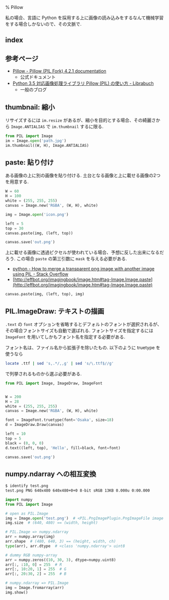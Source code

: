 % Pillow

私の場合、言語に Python を採用する上に画像の読み込みをするなんて機械学習をする場合しかないので、その文脈で.

## index

<div id=toc></div>

## 参考ページ

- [Pillow - Pillow (PIL Fork) 4.2.1 documentation](https://pillow.readthedocs.io/en/4.2.x/)
    - 公式ドキュメント
- [Python 3.5 対応画像処理ライブラリ Pillow (PIL) の使い方 - Librabuch](https://librabuch.jp/blog/2013/05/python_pillow_pil/)
    - 一般のブログ

## thumbnail: 縮小

リサイズするには `im.resize` があるが、縮小を目的とする場合、その綺麗さから
`Image.ANTIALIAS` で `im.thumbnail` するに限る.

```python
from PIL import Image
im = Image.open('path.jpg')
im.thumbnail((W, H), Image.ANTIALIAS)
```

## paste: 貼り付け

ある画像の上に別の画像を貼り付ける.
土台となる画像と上に載せる画像の2つを用意する.

```python
W = 60
H = 100
white = (255, 255, 255)
canvas = Image.new('RGBA', (W, H), white)

img = Image.open('icon.png')

left = 5
top = 30
canvas.paste(img, (left, top))

canvas.save('out.png')
```

上に載せる画像に透過ピクセルが使われている場合、予想に反した出来になるだろう.
この場合 `paste` の第三引数に `mask` を与える必要がある.

- [python - How to merge a transparent png image with another image using PIL - Stack Overflow](https://stackoverflow.com/questions/5324647/how-to-merge-a-transparent-png-image-with-another-image-using-pil)
- [http://effbot.org/imagingbook/image.htm#tag-Image.Image.paste](http://effbot.org/imagingbook/image.htm#tag-Image.Image.paste)

```python
canvas.paste(img, (left, top), img)
```

## PIL.ImageDraw: テキストの描画

`.text` の `font` オプションを省略するとデフォルトのフォントが選択されるが、その場合フォントサイズも自動で選ばれる.
フォントサイズを指定するには `ImageFont` を用いてしかもフォント名を指定する必要がある.

フォント名は、ファイル名から拡張子を除いたもの.
以下のように truetype を使うなら

```bash
locate .ttf | sed 's,.*/,,g' | sed 's/\.ttf$//g'
```

で列挙されるものから選ぶ必要がある.

```python
from PIL import Image, ImageDraw, ImageFont


W = 200
H = 28
white = (255, 255, 255)
canvas = Image.new('RGBA', (W, H), white)

font = ImageFont.truetype(font='Osaka', size=18)
d = ImageDraw.Draw(canvas)

left = 10
top = 5
black = (0, 0, 0)
d.text((left, top), 'Hello', fill=black, font=font)

canvas.save('out.png')
```

## numpy.ndarray への相互変換

```bash
$ identify test.png
test.png PNG 640x480 640x480+0+0 8-bit sRGB 13KB 0.000u 0:00.000
```

```python
import numpy
from PIL import Image

# open as PIL.Image
img = Image.open('test.png')  # <PIL.PngImagePlugin.PngImageFile image mode=RGB size=640x480 at 0x101C49E80>
img.size  # (640, 480) == (width, height)

# PIL.Image => numpy.ndarray
arr = numpy.array(img)
arr.shape  # (480, 640, 3) == (height, width, ch)
type(arr), arr.dtype  # <class 'numpy.ndarray'> uint8

# dummy RGB numpy-array
arr = numpy.zeros((10, 30, 3), dtype=numpy.uint8)
arr[:, :10, 0] = 255  # R
arr[:, 10:20, 1] = 255  # G
arr[:, 20:30, 2] = 255  # B

# numpy.ndarray => PIL.Image
img = Image.fromarray(arr)
img.show()
```

